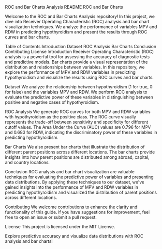ROC and Bar Charts Analysis README
ROC and Bar Charts

Welcome to the ROC and Bar Charts Analysis repository! In this project, we dive into Receiver Operating Characteristic (ROC) analysis and bar chart visualization techniques. We analyze the performance of variables MPV and RDW in predicting hypothyroidism and present the results through ROC curves and bar charts.

Table of Contents
Introduction
Dataset
ROC Analysis
Bar Charts
Conclusion
Contributing
License
Introduction
Receiver Operating Characteristic (ROC) analysis is a powerful tool for assessing the accuracy of diagnostic tests and predictive models. Bar charts provide a visual representation of the distribution and relationships between variables. In this repository, we explore the performance of MPV and RDW variables in predicting hypothyroidism and visualize the results using ROC curves and bar charts.

Dataset
We analyze the relationship between hypothyroidism (1 for true, 0 for false) and the variables MPV and RDW. We perform ROC analysis to evaluate the predictive power of these variables in distinguishing between positive and negative cases of hypothyroidism.

ROC Analysis
We generate ROC curves for both MPV and RDW variables with hypothyroidism as the positive class. The ROC curve visually represents the trade-off between sensitivity and specificity for different cutoff values. The Area Under the Curve (AUC) values are 0.796 for MPV and 0.683 for RDW, indicating the discriminatory power of these variables in predicting hypothyroidism.

Bar Charts
We also present bar charts that illustrate the distribution of different parent positions across different locations. The bar charts provide insights into how parent positions are distributed among abroad, capital, and country locations.

Conclusion
ROC analysis and bar chart visualization are valuable techniques for evaluating the predictive power of variables and presenting data distributions. By applying these techniques to our dataset, we've gained insights into the performance of MPV and RDW variables in predicting hypothyroidism and visualized the distribution of parent positions across different locations.

Contributing
We welcome contributions to enhance the clarity and functionality of this guide. If you have suggestions for improvement, feel free to open an issue or submit a pull request.

License
This project is licensed under the MIT License.

Explore predictive accuracy and visualize data distributions with ROC analysis and bar charts!
